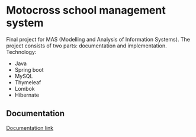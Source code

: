 
# Motocross school management system

Final project for MAS (Modelling and Analysis of Information Systems). The project consists of two parts: documentation and implementation.
Technology:
- Java
- Spring boot
- MySQL
- Thymeleaf
- Lombok
- Hibernate


## Documentation

[Documentation link](https://github.com/kubaredz/MAS/blob/master/MAS_Projekt_RedzinskiVelRydzynski_Jakub_s16889.pdf)

